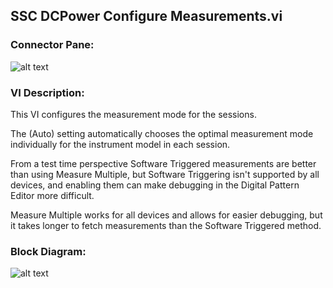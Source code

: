 ## **SSC DCPower Configure Measurements.vi**
### Connector Pane:
![alt text](/Instrument%20Control/DCPower/SSC%20DCPower/SSC%20DCPower%20Configure%20Measurements.vic.png "SSC DCPower Configure Measurements.vi connector pane")

### VI Description:
This VI configures the measurement mode for the sessions.

The (Auto) setting automatically chooses the optimal measurement mode individually for the instrument model in each session.

From a test time perspective Software Triggered measurements are better than using Measure Multiple, but Software Triggering isn't supported by all devices, and enabling them can make debugging in the Digital Pattern Editor more difficult.

Measure Multiple works for all devices and allows for easier debugging, but it takes longer to fetch measurements than the Software Triggered method.

### Block Diagram:
![alt text](/Instrument%20Control/DCPower/SSC%20DCPower/SSC%20DCPower%20Configure%20Measurements.vid.png "SSC DCPower Configure Measurements.vi block diagram")
